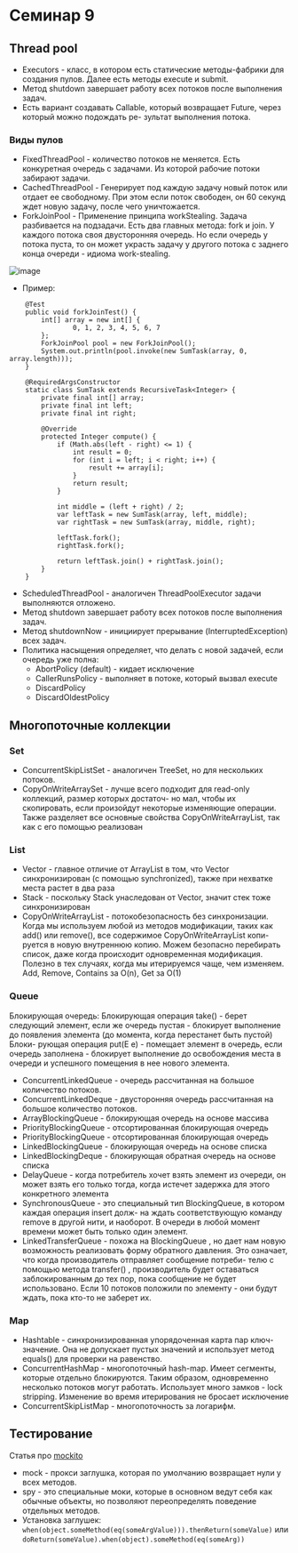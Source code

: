# Семинар 9

## Thread pool

* Executors - класс, в котором есть статические методы-фабрики для создания пулов. Далее есть
методы execute и submit.
* Метод shutdown завершает работу всех потоков после выполнения задач.
* Есть вариант создавать Callable, который возвращает Future, через который можно подождать ре-
зультат выполнения потока.

### Виды пулов

* FixedThreadPool - количество потоков не меняется. Есть конкуретная очередь с задачами. Из
которой рабочие потоки забирают задачи.
* CachedThreadPool - Генерирует под каждую задачу новый поток или отдает ее свободному. При
этом если поток свободен, он 60 секунд ждет новую задачу, после чего уничтожается.
* ForkJoinPool - Применение принципа workStealing. Задача разбивается на подзадачи. Есть два
главных метода: fork и join. У каждого потока своя двусторонняя очередь. Но если очередь у
потока пуста, то он может украсть задачу у другого потока с заднего конца очереди - идиома
work-stealing.

![image](https://github.com/user-attachments/assets/4ec24a29-c219-47fc-8080-468a958e6370)

* Пример:

```
    @Test
    public void forkJoinTest() {
        int[] array = new int[] {
                0, 1, 2, 3, 4, 5, 6, 7
        };
        ForkJoinPool pool = new ForkJoinPool();
        System.out.println(pool.invoke(new SumTask(array, 0, array.length)));
    }

    @RequiredArgsConstructor
    static class SumTask extends RecursiveTask<Integer> {
        private final int[] array;
        private final int left;
        private final int right;

        @Override
        protected Integer compute() {
            if (Math.abs(left - right) <= 1) {
                int result = 0;
                for (int i = left; i < right; i++) {
                    result += array[i];
                }
                return result;
            }

            int middle = (left + right) / 2;
            var leftTask = new SumTask(array, left, middle);
            var rightTask = new SumTask(array, middle, right);

            leftTask.fork();
            rightTask.fork();

            return leftTask.join() + rightTask.join();
        }
    }
```

* ScheduledThreadPool - аналогичен ThreadPoolExecutor задачи выполняются отложено.
* Метод shutdown завершает работу всех потоков после выполнения задач.
* Метод shutdownNow - инициирует прерывание (InterruptedException) всех задач.
* Политика насыщения определяет, что делать с новой задачей, если очередь уже полна:
    * AbortPolicy (default) - кидает исключение
    * CallerRunsPolicy - выполняет в потоке, который вызвал execute
    * DiscardPolicy
    * DiscardOldestPolicy

## Многопоточные коллекции

### Set

* ConcurrentSkipListSet - аналогичен TreeSet, но для нескольких потоков.
* CopyOnWriteArraySet - лучше всего подходит для read-only коллекций, размер которых достаточ-
но мал, чтобы их скопировать, если произойдут некоторые изменяющие операции. Также разделяет
все основные свойства CopyOnWriteArrayList, так как с его помощью реализован

### List

* Vector - главное отличие от ArrayList в том, что Vector синхронизирован (с помощью synchronized),
также при нехватке места растет в два раза
* Stack - поскольку Stack унаследован от Vector, значит стек тоже синхронизирован
* CopyOnWriteArrayList - потокобезопасность без синхронизации. Когда мы используем любой из
методов модификации, таких как add() или remove(), все содержимое CopyOnWriteArrayList копи-
руется в новую внутреннюю копию. Можем безопасно перебирать список, даже когда происходит
одновременная модификация. Полезно в тех случаях, когда мы итерируемся чаще, чем изменяем.
Add, Remove, Contains за O(n), Get за O(1)

### Queue

Блокирующая очередь: Блокирующая операция take() - берет следующий элемент, если же очередь
пустая - блокирует выполнение до появления элемента (до момента, когда перестанет быть пустой) Блоки-
рующая операция put(E e) - помещает элемент в очередь, если очередь заполнена - блокирует выполнение
до освобождения места в очереди и успешного помещения в нее нового элемента.

* ConcurrentLinkedQueue - очередь рассчитанная на большое количество потоков.
* ConcurrentLinkedDeque - двусторонняя очередь рассчитанная на большое количество потоков.
* ArrayBlockingQueue - блокирующая очередь на основе массива
* PriorityBlockingQueue - отсортированная блокирующая очередь
* PriorityBlockingQueue - отсортированная блокирующая очередь
* LinkedBlockingQueue - блокирующая очередь на основе списка
* LinkedBlockingDeque - блокирующая обратная очередь на основе списка
* DelayQueue - когда потребитель хочет взять элемент из очереди, он может взять его только тогда,
когда истечет задержка для этого конкретного элемента
* SynchronousQueue - это специальный тип BlockingQueue, в котором каждая операция insert долж-
на ждать соответствующую команду remove в другой нити, и наоборот. В очереди в любой момент
времени может быть только один элемент.
* LinkedTransferQueue - похожа на BlockingQueue , но дает нам новую возможность реализовать
форму обратного давления. Это означает, что когда производитель отправляет сообщение потреби-
телю с помощью метода transfer() , производитель будет оставаться заблокированным до тех пор,
пока сообщение не будет использовано. Если 10 потоков положили по элементу - они будут ждать,
пока кто-то не заберет их.

### Map

* Hashtable - синхронизированная упорядоченная карта пар ключ-значение. Она не допускает пустых
значений и использует метод equals() для проверки на равенство.
* ConcurrentHashMap - многопоточный hash-map. Имеет сегменты, которые отдельно блокируются.
Таким образом, одновременно несколько потоков могут работать. Использует много замков - lock
stripping. Изменение во время итерирования не бросает исключение
* ConcurrentSkipListMap - многопоточность за логарифм.

## Тестирование

Статья про [mockito](https://habr.com/ru/articles/444982/)

* mock - прокси заглушка, которая по умолчанию возвращает нули у всех методов.
* spy - это специальные моки, которые в основном ведут себя как обычные объекты, но позволяют переопределять поведение отдельных методов.
* Установка заглушек: ```when(object.someMethod(eq(someArgValue))).thenReturn(someValue)``` или ```doReturn(someValue).when(object).someMethod(eq(someArg))```

